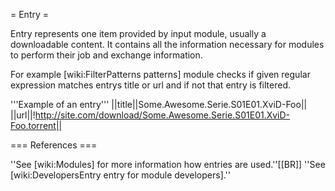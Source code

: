 = Entry =

Entry represents one item provided by input module, usually a downloadable content. 
It contains all the information necessary for modules to perform their job and exchange information.

For example [wiki:FilterPatterns patterns] module checks if given regular expression matches entrys title or url and if not that entry is filtered.

'''Example of an entry'''
||title||Some.Awesome.Serie.S01E01.XviD-Foo||
||url||!http://site.com/download/Some.Awesome.Serie.S01E01.XviD-Foo.torrent||

=== References ===

''See [wiki:Modules] for more information how entries are used.''[[BR]]
''See [wiki:DevelopersEntry entry for module developers].''